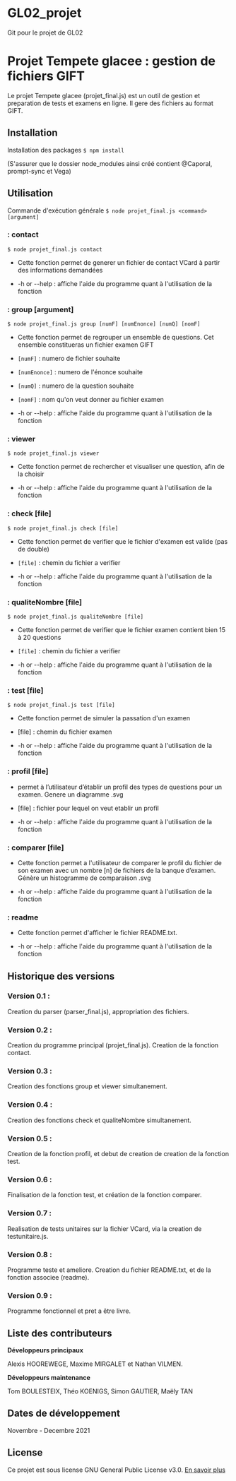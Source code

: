 # GL02_projet

Git pour le projet de GL02

# Projet Tempete glacee : gestion de fichiers GIFT

Le projet Tempete glacee (projet_final.js) est un outil de gestion et preparation de tests et examens en ligne. 
Il gere des fichiers au format GIFT.

## Installation

Installation des packages 
`$ npm install`

(S'assurer que le dossier node_modules ainsi créé contient @Caporal, prompt-sync et Vega)

## Utilisation

Commande d'exécution générale 
`$ node projet_final.js <command> [argument]`

### <command> : contact

`$ node projet_final.js contact`

- Cette fonction permet de generer un fichier de contact VCard à partir des informations demandées

- -h or --help 	: affiche l'aide du programme quant à l'utilisation de la fonction


### <command> : group [argument]

`$ node projet_final.js group [numF] [numEnonce] [numQ] [nomF]`

- Cette fonction permet de regrouper un ensemble de questions. Cet ensemble constitueras un fichier examen GIFT
- `[numF]` : numero de fichier souhaite
- `[numEnonce]` :  numero de l'énonce souhaite
- `[numQ]` : numero de la question souhaite
- `[nomF]` : nom qu'on veut donner au fichier examen

- -h or --help 	: affiche l'aide du programme quant à l'utilisation de la fonction

### <command> : viewer

`$ node projet_final.js viewer`

- Cette fonction permet de rechercher et visualiser une question, afin de la choisir

- -h or --help 	: affiche l'aide du programme quant à l'utilisation de la fonction


### <command> : check [file]

`$ node projet_final.js check [file]`

- Cette fonction permet de verifier que le fichier d'examen est valide (pas de double)
- `[file]` : chemin du fichier a verifier

- -h or --help 	: affiche l'aide du programme quant à l'utilisation de la fonction

### <command> : qualiteNombre [file]

`$ node projet_final.js qualiteNombre [file]`

- Cette fonction permet de verifier que le fichier examen contient bien 15 à 20 questions
- `[file]` : chemin du fichier a verifier

- -h or --help 	: affiche l'aide du programme quant à l'utilisation de la fonction

### <command> : test [file]

`$ node projet_final.js test [file]`

- Cette fonction permet de simuler la passation d'un examen
- [file] : chemin du fichier examen

- -h or --help 	: affiche l'aide du programme quant à l'utilisation de la fonction

### <command> : profil [file]

- permet à l’utilisateur d’établir un profil des types de questions pour un examen. Genere un diagramme .svg

- [file] : fichier pour lequel on veut etablir un profil

- -h or --help 	: affiche l'aide du programme quant à l'utilisation de la fonction

### <command> : comparer [file]

- Cette fonction permet a l'utilisateur de comparer le profil du fichier de son examen avec un nombre [n] de fichiers de la banque d’examen. Génère un histogramme de comparaison .svg

- -h or --help 	: affiche l'aide du programme quant à l'utilisation de la fonction

### <command> : readme

- Cette fonction permet d'afficher le fichier README.txt.

- -h or --help 	: affiche l'aide du programme quant à l'utilisation de la fonction

## Historique des versions

### Version 0.1 :

Creation du parser (parser_final.js), appropriation des fichiers.

### Version 0.2 :

Creation du programme principal (projet_final.js). Creation de la fonction contact.

### Version 0.3 : 

Creation des fonctions group et viewer simultanement.

### Version 0.4 :

Creation des fonctions check et qualiteNombre simultanement.

### Version 0.5 :

Creation de la fonction profil, et debut de creation de creation de la fonction test.

### Version 0.6 :

Finalisation de la fonction test, et création de la fonction comparer.

### Version 0.7 :

Realisation de tests unitaires sur la fichier VCard, via la creation de testunitaire.js.

### Version 0.8 :

Programme teste et ameliore. Creation du fichier README.txt, et de la fonction associee (readme).

### Version 0.9 :
Programme fonctionnel et pret a être livre.


## Liste des contributeurs

**Développeurs principaux**

Alexis HOOREWEGE, Maxime MIRGALET et Nathan VILMEN.

**Développeurs maintenance**

Tom BOULESTEIX, Théo KOENIGS, Simon GAUTIER, Maëly TAN

## Dates de développement

Novembre - Decembre 2021

## License

Ce projet est sous license GNU General Public License v3.0. [En savoir plus](https://choosealicense.com/licenses/gpl-3.0/)
